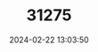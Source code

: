 ---
title: "31275"
category: "Sloanea tomentosa"
draft: false
date: 2024-02-22 13:03:50
languages:
  Chinese: ["XIn Ye Hou Huan Xi"]
---